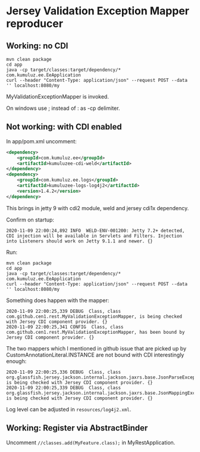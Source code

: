 # Jersey Validation Exception Mapper reproducer


## Working: no CDI
```
mvn clean package
cd app
java -cp target/classes:target/dependency/* com.kumuluz.ee.EeApplication
curl --header "Content-Type: application/json" --request POST --data '' localhost:8080/my 
```

MyValidationExceptionMapper is invoked.

On windows use ; instead of : as -cp delimiter.

## Not working: with CDI enabled

In app/pom.xml uncomment:

```xml
<dependency>
    <groupId>com.kumuluz.ee</groupId>
    <artifactId>kumuluzee-cdi-weld</artifactId>
</dependency>
<dependency>
    <groupId>com.kumuluz.ee.logs</groupId>
    <artifactId>kumuluzee-logs-log4j2</artifactId>
    <version>1.4.2</version>
</dependency>
```

This brings in jetty 9 with cdi2 module, weld and jersey cdi1x dependency.

Confirm on startup:
```
2020-11-09 22:00:24,892 INFO  WELD-ENV-001200: Jetty 7.2+ detected, CDI injection will be available in Servlets and Filters. Injection into Listeners should work on Jetty 9.1.1 and newer. {}  
```

Run:
```
mvn clean package
cd app
java -cp target/classes:target/dependency/* com.kumuluz.ee.EeApplication
curl --header "Content-Type: application/json" --request POST --data '' localhost:8080/my 
```

Something does happen with the mapper:
```
2020-11-09 22:00:25,339 DEBUG  Class, class com.github.cen1.rest.MyValidationExceptionMapper, is being checked with Jersey CDI component provider. {}  
2020-11-09 22:00:25,341 CONFIG  Class, class com.github.cen1.rest.MyValidationExceptionMapper, has been bound by Jersey CDI component provider. {} 
```

The two mappers which I mentioned in github issue that are picked up by CustomAnnotationLiteral.INSTANCE are not bound with CDI interestingly enough:
```
2020-11-09 22:00:25,336 DEBUG  Class, class org.glassfish.jersey.jackson.internal.jackson.jaxrs.base.JsonParseExceptionMapper, is being checked with Jersey CDI component provider. {}  
2020-11-09 22:00:25,339 DEBUG  Class, class org.glassfish.jersey.jackson.internal.jackson.jaxrs.base.JsonMappingExceptionMapper, is being checked with Jersey CDI component provider. {}
```


Log level can be adjusted in `resources/log4j2.xml`.

## Working: Register via AbstractBinder

Uncomment `//classes.add(MyFeature.class);` in MyRestApplication.